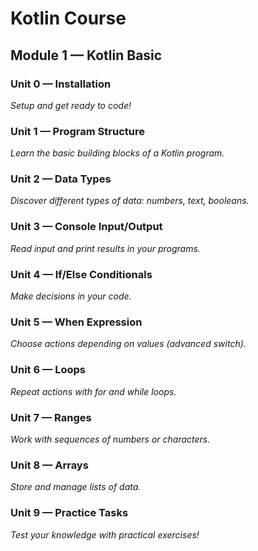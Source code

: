 # Kotlin Course
## **Module 1 — Kotlin Basic**

### **Unit 0 — Installation**
_Setup and get ready to code!_

### **Unit 1 — Program Structure**
_Learn the basic building blocks of a Kotlin program._

### **Unit 2 — Data Types**
_Discover different types of data: numbers, text, booleans._

### **Unit 3 — Console Input/Output**
_Read input and print results in your programs._

### **Unit 4 — If/Else Conditionals**
_Make decisions in your code._

### **Unit 5 — When Expression**
_Choose actions depending on values (advanced switch)._

### **Unit 6 — Loops**
_Repeat actions with for and while loops._

### **Unit 7 — Ranges**
_Work with sequences of numbers or characters._

### **Unit 8 — Arrays**
_Store and manage lists of data._

### **Unit 9 — Practice Tasks**
_Test your knowledge with practical exercises!_
